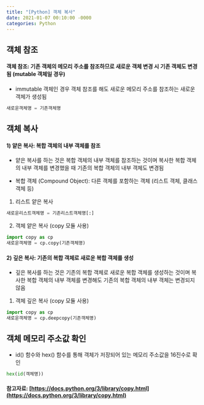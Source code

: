 ```yaml
---
title: "[Python] 객체 복사"
date: 2021-01-07 00:10:00 -0000
categories: Python
---
```

## 객체 참조

#### 객체 참조: 기존 객체의 메모리 주소를 참조하므로 새로운 객체 변경 시 기존 객체도 변경됨 (mutable 객체일 경우)

* immutable 객체인 경우 객체 참조를 해도 새로운 메모리 주소를 참조하는 새로운 객체가 생성됨

```python
새로운객체명 = 기존객체명
```

## 객체 복사

#### 1) 얕은 복사: 복합 객체의 내부 객체를 참조

- 얕은 복사를 하는 것은 복합 객체의 내부 객체를 참조하는 것이며 복사한 복합 객체의 내부 객체를 변경했을 때 기존의 복합 객체의 내부 객체도 변경됨

* 복합 객체 (Compound Object): 다른 객체를 포함하는 객체 (리스트 객체, 클래스 객체 등)

1. 리스트 얕은 복사  
```python
새로운리스트객체명 = 기존리스트객체명[:]
```

2. 객체 얕은 복사 (copy 모듈 사용)
```python
import copy as cp
새로운객체명 = cp.copy(기존객체명)
```

#### 2) 깊은 복사: 기존의 복합 객체로 새로운 복합 객체를 생성

- 깊은 복사를 하는 것은 기존의 복합 객체로 새로운 복합 객체를 생성하는 것이며 복사한 복합 객체의 내부 객체를 변경해도 기존의 복합 객체의 내부 객체는 변경되지 않음

1. 객체 깊은 복사 (copy 모듈 사용)

```python
import copy as cp  
새로운객체명 = cp.deepcopy(기존객체명)
```

## 객체 메모리 주소값 확인

- id() 함수와 hex() 함수를 통해 객체가 저장되어 있는 메모리 주소값을 16진수로 확인

```python
hex(id(객체명))
```

#### 참고자료: [https://docs.python.org/3/library/copy.html](https://docs.python.org/3/library/copy.html)
